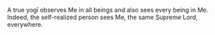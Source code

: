 A true yogī observes Me in all beings and also sees every being in Me. Indeed, the self-realized person sees Me, the same Supreme Lord, everywhere.